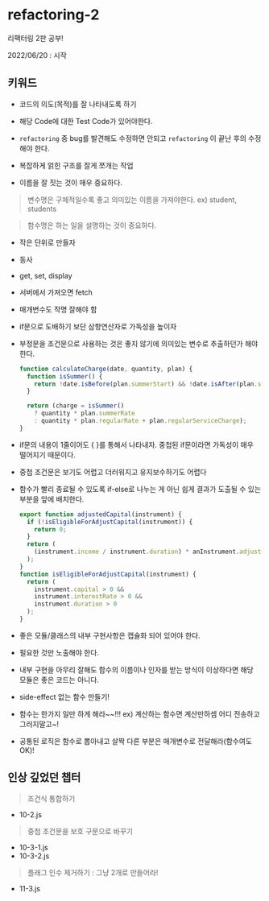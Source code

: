 # refactoring-2

리팩터링 2판 공부!

2022/06/20 : 시작

## 키워드

- 코드의 의도(목적)를 잘 나타내도록 하기
- 해당 Code에 대한 Test Code가 있어야한다.

- `refactoring` 중 bug를 발견해도 수정하면 안되고 `refactoring` 이 끝난 후의 수정해야 한다.
- 복잡하게 얽힌 구조를 잘게 쪼개는 작업
- 이름을 잘 짓는 것이 매우 중요하다.

> 변수명은 구체적일수록 좋고 의미있는 이름을 가져야한다.
> ex) student, students

> 함수명은 하는 일을 설명하는 것이 중요하다.

- 작은 단위로 만들자
- 동사
- get, set, display
- 서버에서 가져오면 fetch
- 매개변수도 작명 잘해야 함
- if문으로 도배하기 보단 삼항연산자로 가독성을 높이자
- 부정문을 조건문으로 사용하는 것은 좋지 않기에 의미있는 변수로 추출하던가 해야한다.

  ```js
  function calculateCharge(date, quantity, plan) {
    function isSummer() {
      return !date.isBefore(plan.summerStart) && !date.isAfter(plan.summerEnd);
    }

    return (charge = isSummer()
      ? quantity * plan.summerRate
      : quantity * plan.regularRate + plan.regularServiceCharge);
  }
  ```

- if문의 내용이 1줄이어도 { }를 통해서 나타내자. 중첩된 if문이라면 가독성이 매우 떨어지기 때문이다.
- 중첩 조건문은 보기도 어렵고 더러워지고 유지보수하기도 어렵다
- 함수가 빨리 종료될 수 있도록 if-else로 나누는 게 아닌 쉽게 결과가 도출될 수 있는 부분을 앞에 배치한다.

  ```js
  export function adjustedCapital(instrument) {
    if (!isEligibleForAdjustCapital(instrument)) {
      return 0;
    }
    return (
      (instrument.income / instrument.duration) * anInstrument.adjustmentFactor
    );
  }
  function isEligibleForAdjustCapital(instrument) {
    return (
      instrument.capital > 0 &&
      instrument.interestRate > 0 &&
      instrument.duration > 0
    );
  }
  ```

- 좋은 모듈/클래스의 내부 구현사항은 캡슐화 되어 있어야 한다.
- 필요한 것만 노출해야 한다.
- 내부 구현을 아무리 잘해도 함수의 이름이나 인자를 받는 방식이 이상하다면 해당 모듈은 좋은 코드는 아니다.
- side-effect 없는 함수 만들기!
- 함수는 한가지 일만 하게 해라~~!!!
  ex) 계산하는 함수면 계산만하셈 어디 전송하고 그러지말고~!
- 공통된 로직은 함수로 뽑아내고 살짝 다른 부분은 매개변수로 전달해라(함수여도 OK)!

## 인상 깊었던 챕터

> 조건식 통합하기

- 10-2.js

> 중첩 조건문을 보호 구문으로 바꾸기

- 10-3-1.js
- 10-3-2.js

> 플래그 인수 제거하기 : 그냥 2개로 만들어라!

- 11-3.js
